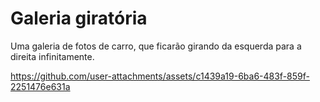 # Galeria giratória

Uma galeria de fotos de carro, que ficarão girando da esquerda para a direita infinitamente.

https://github.com/user-attachments/assets/c1439a19-6ba6-483f-859f-2251476e631a
